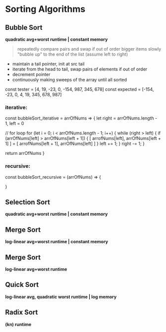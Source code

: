 # Sorting Algorithms


## Bubble Sort
**quadratic avg+worst runtime | constant memory**
> repeatedly compare pairs and swap if out of order
> bigger items slowly "bubble up" to the end of the list 
> (assume left to right)
- maintain a tail pointer, init at src tail
- iterate from the head to tail, swap pairs of elements if out of order
- decrement pointer
- continuously making sweeps of the array until all sorted

const tester = [4, 19, -23, 0, -154, 987, 345, 678]
const expected = [-154, -23,  0, 4, 19, 345, 678, 987]

### iterative:
const bubbleSort_iterative = arrOfNums => {
  let right = arrOfNums.length - 1,
      left = 0

  // for loop
  for (let i = 0; i < arrOfNums.length - 1; i++) {
    while (right > left) {
      if (arrOfNums[left] > arrOfNums[left + 1]) {
        [ arrofNums[left], arrOfNums[left + 1] ] = [ arrofNums[left + 1], arrOfNums[left] ]
      }
      left += 1;
    }
    right -= 1;
  }

  return arrOfNums
}  

### recursive:
const bubbleSort_recursive = (arrOfNums) => {

}

## Selection Sort
**quadratic avg+worst runtime | constant memory**



## Merge Sort
**log-linear avg+worst runtime | constant memory**



## Merge Sort
**log-linear avg+worst runtime**



## Quick Sort
**log-linear avg,  quadratic worst runtime | log memory**



## Radix Sort
**(kn) runtime**